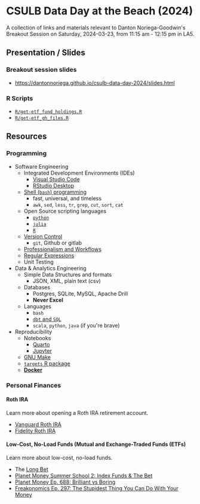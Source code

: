 # CSULB Data Day at the Beach (2024)

A collection of links and materials relevant to Danton Noriega-Goodwin's Breakout Session on Saturday, 2024-03-23, from 11:15 am - 12:15 pm in LA5.

## Presentation / Slides

### Breakout session slides

-   <https://dantonnoriega.github.io/csulb-data-day-2024/slides.html>

### R Scripts

-   [`R/get-etf_fund_holdings.R`](R/get-etf_fund_holdings.R)
-   [`R/get-etf_gh_files.R`](R/get-etf_gh_files.R)

## Resources

### Programming

-   Software Engineering
    -   Integrated Development Environments (IDEs)
        -   [Visual Studio Code](https://code.visualstudio.com)
        -   [RStudio Desktop](https://posit.co/download/rstudio-desktop/)
    -   [Shell (`bash`) programming](https://datascienceatthecommandline.com)
        -   fast, universal, and timeless
        -   `awk`, `sed`, `less`, `tr`, `grep`, `cut`, `sort`, `cat`
    -   Open Source scripting languages
        -   [`python`](https://wesmckinney.com/book/)
        -   [`julia`](https://julialang.org)
        -   [`R`](https://r4ds.hadley.nz)
    -   [Version Control](https://happygitwithr.com)
        -   `git`, Github or gitlab
    -   [Professionalism and Workflows](https://vdsbook.com/01-veridical_ds)
    -   [Regular Expressions](https://regex101.com)
    -   Unit Testing
-   Data & Analytics Engineering
    -   Simple Data Structures and formats
        -   JSON, XML, plain text (csv)
    -   Databases
        -   Postgres, SQLite, MySQL, Apache Drill
        -   **Never Excel**
    -   Languages
        -   `bash`
        -   [`dbt` and `SQL`](https://www.getdbt.com)
        -   `scala`, `python`, `java` (if you're brave)
-   Reproducibility
    -   Notebooks
        -   [Quarto](https://quarto.org)
        -   [Jupyter](https://jupyter.org)
    -   [GNU Make](https://www.gnu.org/software/make/)
    -   [`targets` R package](https://docs.ropensci.org/targets/)
    -   [**Docker**](https://github.com/RamiKrispin/vscode-r)

### Personal Finances

#### Roth IRA

Learn more about opening a Roth IRA retirement account.

-   [Vanguard Roth IRA](https://investor.vanguard.com/accounts-plans/iras/roth-ira)
-   [Fidelity Roth IRA](https://www.fidelity.com/retirement-ira/overview)

#### Low-Cost, No-Load Funds (Mutual and Exchange-Traded Funds (ETFs)

Learn more about low-cost, no-load funds.

-   The [Long Bet](https://longbets.org/362/)
-   [Planet Money Summer School 2: Index Funds & The Bet](https://www.npr.org/2021/07/29/1022440582/planet-money-summer-school-2-index-funds-the-bet)
-   [Planet Money Ep. 688: Brilliant vs Boring](https://www.npr.org/sections/money/2016/03/04/469247400/episode-688-brilliant-vs-boring)
-   [Freakonomics Ep. 297: The Stupidest Thing You Can Do With Your Money](https://freakonomics.com/podcast/the-stupidest-thing-you-can-do-with-your-money/)
